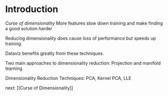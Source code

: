 # Introduction
*Curse of dimensionality*
More features slow down training and make finding a good solution harder

Reducing dimensionality
does cause loss of performance but speeds up training.

Dataviz benefits greatly from these techniques.

Two main approaches to dimensionality reduction:
Projection and manifold learning

Dimensionality Reduction Techniques:
PCA, Kernel PCA, LLE

next:
[[Curse of Dimensionality]]